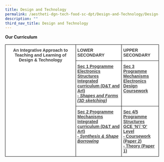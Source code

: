 ```yaml
---
title: Design and Technology
permalink: /aestheti-dgn-tech-food-sc-dpt/Design-and-Technology/Design-and-Technology/
description: ""
third_nav_title: Design and Technology
---
```

**Our Curriculum**

<style type="text/css">
.tg  {border-collapse:collapse;border-spacing:0;}
.tg td{border-color:black;border-style:solid;border-width:1px;font-family:Arial, sans-serif;font-size:14px;
  overflow:hidden;padding:10px 5px;word-break:normal;}
.tg th{border-color:black;border-style:solid;border-width:1px;font-family:Arial, sans-serif;font-size:14px;
  font-weight:normal;overflow:hidden;padding:10px 5px;word-break:normal;}
.tg .tg-sm4r{background-color:#FFF;color:#3A3A3A;font-weight:bold;text-align:center;vertical-align:top}
.tg .tg-c1uv{background-color:#FFF;color:#3A3A3A;font-weight:bold;text-align:left;vertical-align:top}
.tg .tg-c5gh{background-color:#FFF;color:#3A3A3A;font-weight:bold;text-align:left;text-decoration:underline;vertical-align:top}
</style>
<table class="tg">
<thead>
  <tr>
    <td class="tg-sm4r" rowspan="3"><span style="font-weight:bold;font-style:inherit">An Integrative Approach to Teaching and Learning of Design &amp; Technology</span></td>
    <td class="tg-c1uv"><span style="font-weight:bold;font-style:inherit">LOWER SECONDARY</span></td>
    <td class="tg-c1uv"><span style="font-weight:bold;font-style:inherit">UPPER SECONDARY</span></td>
  </tr>
  <tr>
    <td class="tg-c5gh">Sec 1 Programme<br><span style="font-weight:inherit;font-style:inherit">Electronics</span><br><span style="font-weight:inherit;font-style:inherit">Structures</span><br><span style="font-weight:inherit;font-style:inherit">Integrated curriculum (D&amp;T and Art)</span><br><span style="font-weight:inherit;font-style:italic">- Shapes and Forms (3D sketching)</span></td>
    <td class="tg-c5gh">Sec 3 Programme<br><span style="font-weight:inherit;font-style:inherit">Mechanisms</span><br><span style="font-weight:inherit;font-style:inherit">Electronics</span><br><span style="font-weight:inherit;font-style:inherit">Design</span><br><span style="font-weight:inherit;font-style:inherit">Coursework</span></td>
  </tr>
  <tr>
    <td class="tg-c5gh">Sec 2 Programme<br><span style="font-weight:inherit;font-style:inherit">Mechanisms</span><br><span style="font-weight:inherit;font-style:inherit">Integrated curriculum (D&amp;T and Art)</span><br><span style="font-weight:inherit;font-style:italic">- Synthesis &amp; Shape Borrowing</span></td>
    <td class="tg-c5gh">Sec 4/5 Programme<br><span style="font-weight:inherit;font-style:inherit">Structures</span><br><span style="font-weight:inherit;font-style:inherit">GCE ‘N’/ ‘O’ Level</span><br><span style="font-weight:inherit;font-style:inherit">- Coursework (Paper 2)</span><br><span style="font-weight:inherit;font-style:inherit">- Theory (Paper 1)</span></td>
  </tr>
</thead>
</table>